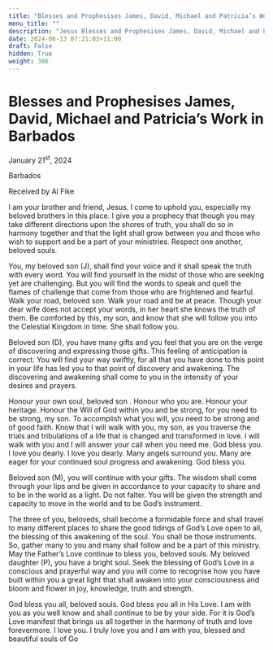 ```yaml
---
title: "Blesses and Prophesises James, David, Michael and Patricia’s Work in Barbados"
menu_title: ""
description: "Jesus Blesses and Prophesises James, David, Michael and Patricia’s Work in Barbados"
date: 2024-06-13 07:21:03+11:00
draft: False
hidden: True
weight: 386
---
```

# Blesses and Prophesises James, David, Michael and Patricia’s Work in Barbados

January 21<sup>st</sup>, 2024

Barbados

Received by Al Fike 


I am your brother and friend, Jesus. I come to uphold you, especially my beloved brothers in this place. I give you a prophecy that though you may take different directions upon the shores of truth, you shall do so in harmony together and that the light shall grow between you and those who wish to support and be a part of your ministries. Respect one another, beloved souls. 

You, my beloved son (J), shall find your voice and it shall speak the truth with every word. You will find yourself in the midst of those who are seeking yet are challenging. But you will find the words to speak and quell the flames of challenge that come from those who are frightened and fearful. Walk your road, beloved son. Walk your road and be at peace. Though your dear wife does not accept your words, in her heart she knows the truth of them. Be comforted by this, my son, and know that she will follow you into the Celestial Kingdom in time. She shall follow you.

Beloved son (D), you have many gifts and you feel that you are on the verge of discovering and expressing those gifts. This feeling of anticipation is correct. You will find your way swiftly, for all that you have done to this point in your life has led you to that point of discovery and awakening. The discovering and awakening shall come to you in the intensity of your desires and prayers. 

Honour your own soul, beloved son . Honour who you are. Honour your heritage. Honour the Will of God within you and be strong, for you need to be strong, my son. To accomplish what you will, you need to be strong and of good faith. Know that I will walk with you, my son, as you traverse the trials and tribulations of a life that is changed and transformed in love. I will walk with you and I will answer your call when you need me. God bless you. I love you dearly. I love you dearly. Many angels surround you. Many are eager for your continued soul progress and awakening. God bless you.

Beloved son (M), you will continue with your gifts. The wisdom shall come through your lips and be given in accordance to your capacity to share and to be in the world as a light. Do not falter. You will be given the strength and capacity to move in the world and to be God’s instrument. 

The three of you, beloveds, shall become a formidable force and shall travel to many different places to share the good tidings of God’s Love open to all, the blessing of this awakening of the soul. You shall be those instruments. So, gather many to you and many shall follow and be a part of this ministry. May the Father’s Love continue to bless you, beloved souls.
My beloved daughter (P), you have a bright soul. Seek the blessing of God’s Love in a conscious and prayerful way and you will come to recognise how you have built within you a great light that shall awaken into your consciousness and bloom and flower in joy, knowledge, truth and strength. 

God bless you all, beloved souls. God bless you all in His Love. I am with you as you well know and shall continue to be by your side. For it is God’s Love manifest that brings us all together in the harmony of truth and love forevermore. I love you. I truly love you and I am with you, blessed and beautiful souls of Go